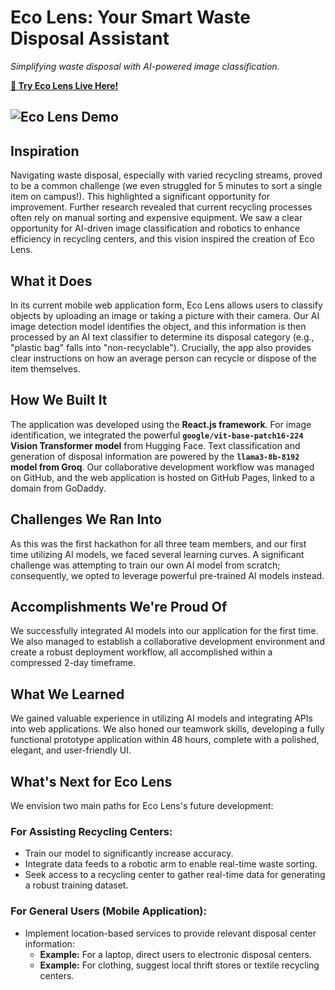 # Eco Lens: Your Smart Waste Disposal Assistant

*Simplifying waste disposal with AI-powered image classification.*

[**🚀 Try Eco Lens Live Here!**](https://www.eco-lens.co/)

![Eco Lens Demo](eco-lens/src/Assets/ecolens_demo.gif)
---

## Inspiration

Navigating waste disposal, especially with varied recycling streams, proved to be a common challenge (we even struggled for 5 minutes to sort a single item on campus!). This highlighted a significant opportunity for improvement. Further research revealed that current recycling processes often rely on manual sorting and expensive equipment. We saw a clear opportunity for AI-driven image classification and robotics to enhance efficiency in recycling centers, and this vision inspired the creation of Eco Lens.

## What it Does

In its current mobile web application form, Eco Lens allows users to classify objects by uploading an image or taking a picture with their camera. Our AI image detection model identifies the object, and this information is then processed by an AI text classifier to determine its disposal category (e.g., "plastic bag" falls into "non-recyclable"). Crucially, the app also provides clear instructions on how an average person can recycle or dispose of the item themselves.

## How We Built It

The application was developed using the **React.js framework**. For image identification, we integrated the powerful **`google/vit-base-patch16-224` Vision Transformer model** from Hugging Face. Text classification and generation of disposal information are powered by the **`llama3-8b-8192` model from Groq**. Our collaborative development workflow was managed on GitHub, and the web application is hosted on GitHub Pages, linked to a domain from GoDaddy.

## Challenges We Ran Into

As this was the first hackathon for all three team members, and our first time utilizing AI models, we faced several learning curves. A significant challenge was attempting to train our own AI model from scratch; consequently, we opted to leverage powerful pre-trained AI models instead.

## Accomplishments We're Proud Of

We successfully integrated AI models into our application for the first time. We also managed to establish a collaborative development environment and create a robust deployment workflow, all accomplished within a compressed 2-day timeframe.

## What We Learned

We gained valuable experience in utilizing AI models and integrating APIs into web applications. We also honed our teamwork skills, developing a fully functional prototype application within 48 hours, complete with a polished, elegant, and user-friendly UI.

## What's Next for Eco Lens

We envision two main paths for Eco Lens's future development:

### For Assisting Recycling Centers:
* Train our model to significantly increase accuracy.
* Integrate data feeds to a robotic arm to enable real-time waste sorting.
* Seek access to a recycling center to gather real-time data for generating a robust training dataset.

### For General Users (Mobile Application):
* Implement location-based services to provide relevant disposal center information:
    * **Example:** For a laptop, direct users to electronic disposal centers.
    * **Example:** For clothing, suggest local thrift stores or textile recycling centers.

